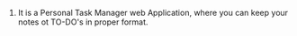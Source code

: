 1. It is a Personal Task Manager web Application, where you can keep your notes ot TO-DO's in proper format.
